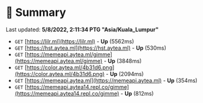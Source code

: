 # 📖 Summary
Last updated: **5/8/2022, 2:11:34 PTG "Asia/Kuala_Lumpur"**

- `GET` [https://lilr.ml](https://lilr.ml) - **Up** (5562ms)
- `GET` [https://hst.aytea.ml](https://hst.aytea.ml) - **Up** (530ms)
- `GET` [https://memeapi.aytea.ml/gimme](https://memeapi.aytea.ml/gimme) - **Up** (3848ms)
- `GET` [https://color.aytea.ml/4b31d6.png](https://color.aytea.ml/4b31d6.png) - **Up** (2094ms)
- `GET` [https://memeapi.aytea.ml](https://memeapi.aytea.ml) - **Up** (354ms)
- `GET` [https://memeapi.aytea14.repl.co/gimme](https://memeapi.aytea14.repl.co/gimme) - **Up** (812ms)
